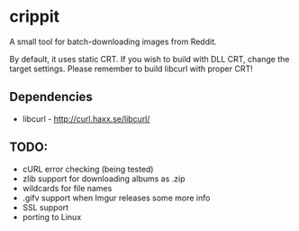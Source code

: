 crippit
=======
A small tool for batch-downloading images from Reddit.

By default, it uses static CRT. If you wish to build with DLL CRT, change the target settings. 
Please remember to build libcurl with proper CRT!

Dependencies
-------------
* libcurl - http://curl.haxx.se/libcurl/

TODO:
-------------

* cURL error checking (being tested)
* zlib support for downloading albums as .zip
* wildcards for file names
* .gifv support when Imgur releases some more info
* SSL support
* porting to Linux
